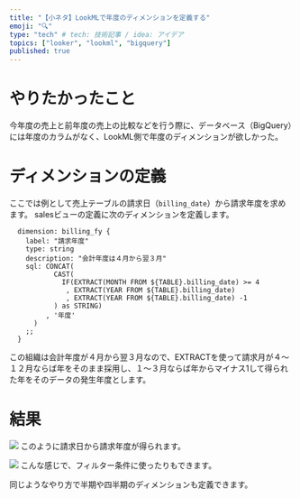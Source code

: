 ```yaml
---
title: "【小ネタ】LookMLで年度のディメンションを定義する"
emoji: "🔍"
type: "tech" # tech: 技術記事 / idea: アイデア
topics: ["looker", "lookml", "bigquery"]
published: true
---
```


# やりたかったこと
今年度の売上と前年度の売上の比較などを行う際に、データベース（BigQuery）には年度のカラムがなく、LookML側で年度のディメンションが欲しかった。

# ディメンションの定義

ここでは例として売上テーブルの請求日（`billing_date`）から請求年度を求めます。
salesビューの定義に次のディメンションを定義します。

```:views/sales.view.lkml
  dimension: billing_fy {
    label: "請求年度"
    type: string
    description: "会計年度は４月から翌３月"
    sql: CONCAT(
           CAST(
             IF(EXTRACT(MONTH FROM ${TABLE}.billing_date) >= 4
              , EXTRACT(YEAR FROM ${TABLE}.billing_date)
              , EXTRACT(YEAR FROM ${TABLE}.billing_date) -1
           ) as STRING)
         , '年度'
      )
    ;;
  }
```

この組織は会計年度が４月から翌３月なので、EXTRACTを使って請求月が４～１２月ならば年をそのまま採用し、１～３月ならば年からマイナス1して得られた年をそのデータの発生年度とします。

# 結果
![](https://storage.googleapis.com/zenn-user-upload/5538f7b17e13-20230403.png)
このように請求日から請求年度が得られます。

![](https://storage.googleapis.com/zenn-user-upload/ff423e1072b7-20230403.png)
こんな感じで、フィルター条件に使ったりもできます。

同じようなやり方で半期や四半期のディメンションも定義できます。
